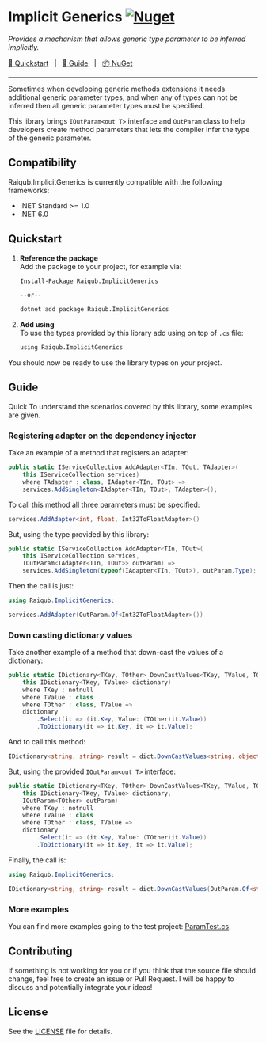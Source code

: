 # Implicit Generics [![Nuget](https://img.shields.io/nuget/v/raiqub.implicitgenerics)](https://www.nuget.org/packages/raiqub.implicitgenerics)

_Provides a mechanism that allows generic type parameter to be inferred implicitly._

[🏃 Quickstart](#quickstart) &nbsp; | &nbsp; [📗 Guide](#guide) &nbsp; | &nbsp; [📦 NuGet](https://www.nuget.org/packages/raiqub.implicitgenerics)

<hr />

Sometimes when developing generic methods extensions it needs additional generic parameter types,
and when any of types can not be inferred then all generic parameter types must be specified.

This library brings ``IOutParam<out T>`` interface and ``OutParam`` class to help developers create method
parameters that lets the compiler infer the type of the generic parameter.

## Compatibility

Raiqub.ImplicitGenerics is currently compatible with the following frameworks:
* .NET Standard >= 1.0
* .NET 6.0

## Quickstart

1. **Reference the package** <br/>
   Add the package to your project, for example via:

   ```sh
   Install-Package Raiqub.ImplicitGenerics

   --or--

   dotnet add package Raiqub.ImplicitGenerics
   ```
2. **Add using** <br/>
   To use the types provided by this library add using on top of ``.cs`` file:
   ```sh
   using Raiqub.ImplicitGenerics
   ```
You should now be ready to use the library types on your project.

## Guide

Quick To understand the scenarios covered by this library, some examples are given.

### Registering adapter on the dependency injector

Take an example of a method that registers an adapter:

```csharp
public static IServiceCollection AddAdapter<TIn, TOut, TAdapter>(
    this IServiceCollection services)
    where TAdapter : class, IAdapter<TIn, TOut> =>
    services.AddSingleton<IAdapter<TIn, TOut>, TAdapter>();
```

To call this method all three parameters must be specified:

```csharp
services.AddAdapter<int, float, Int32ToFloatAdapter>()
```

But, using the type provided by this library:

```csharp
public static IServiceCollection AddAdapter<TIn, TOut>(
    this IServiceCollection services,
    IOutParam<IAdapter<TIn, TOut>> outParam) =>
    services.AddSingleton(typeof(IAdapter<TIn, TOut>), outParam.Type);
```

Then the call is just:

```csharp
using Raiqub.ImplicitGenerics;

services.AddAdapter(OutParam.Of<Int32ToFloatAdapter>())
```

### Down casting dictionary values

Take another example of a method that down-cast the values of a dictionary:

```csharp
public static IDictionary<TKey, TOther> DownCastValues<TKey, TValue, TOther>(
    this IDictionary<TKey, TValue> dictionary)
    where TKey : notnull
    where TValue : class
    where TOther : class, TValue =>
    dictionary
        .Select(it => (it.Key, Value: (TOther)it.Value))
        .ToDictionary(it => it.Key, it => it.Value);
```

And to call this method:

```csharp
IDictionary<string, string> result = dict.DownCastValues<string, object, string>();
```

But, using the provided ``IOutParam<out T>`` interface:

```csharp
public static IDictionary<TKey, TOther> DownCastValues<TKey, TValue, TOther>(
    this IDictionary<TKey, TValue> dictionary,
    IOutParam<TOther> outParam)
    where TKey : notnull
    where TValue : class
    where TOther : class, TValue =>
    dictionary
        .Select(it => (it.Key, Value: (TOther)it.Value))
        .ToDictionary(it => it.Key, it => it.Value);
```

Finally, the call is:

```csharp
using Raiqub.ImplicitGenerics;

IDictionary<string, string> result = dict.DownCastValues(OutParam.Of<string>());
```

### More examples

You can find more examples going to the test project: [ParamTest.cs](./tests/Raiqub.ImplicitGenerics.Tests/ParamTest.cs).

## Contributing

If something is not working for you or if you think that the source file
should change, feel free to create an issue or Pull Request.
I will be happy to discuss and potentially integrate your ideas!

## License

See the [LICENSE](./LICENSE) file for details.
